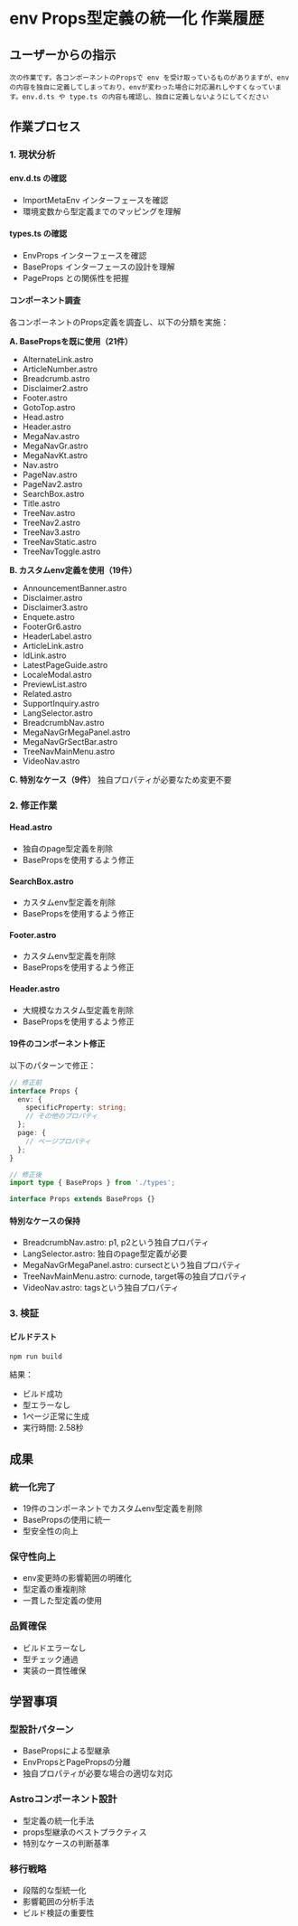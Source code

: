# env Props型定義の統一化 作業履歴

## ユーザーからの指示

```
次の作業です。各コンポーネントのPropsで env を受け取っているものがありますが、envの内容を独自に定義してしまっており、envが変わった場合に対応漏れしやすくなっています。env.d.ts や type.ts の内容も確認し、独自に定義しないようにしてください
```

## 作業プロセス

### 1. 現状分析

#### env.d.ts の確認
- ImportMetaEnv インターフェースを確認
- 環境変数から型定義までのマッピングを理解

#### types.ts の確認
- EnvProps インターフェースを確認
- BaseProps インターフェースの設計を理解
- PageProps との関係性を把握

#### コンポーネント調査
各コンポーネントのProps定義を調査し、以下の分類を実施：

**A. BasePropsを既に使用（21件）**
- AlternateLink.astro
- ArticleNumber.astro
- Breadcrumb.astro
- Disclaimer2.astro
- Footer.astro
- GotoTop.astro
- Head.astro
- Header.astro
- MegaNav.astro
- MegaNavGr.astro
- MegaNavKt.astro
- Nav.astro
- PageNav.astro
- PageNav2.astro
- SearchBox.astro
- Title.astro
- TreeNav.astro
- TreeNav2.astro
- TreeNav3.astro
- TreeNavStatic.astro
- TreeNavToggle.astro

**B. カスタムenv定義を使用（19件）**
- AnnouncementBanner.astro
- Disclaimer.astro
- Disclaimer3.astro
- Enquete.astro
- FooterGr6.astro
- HeaderLabel.astro
- ArticleLink.astro
- IdLink.astro
- LatestPageGuide.astro
- LocaleModal.astro
- PreviewList.astro
- Related.astro
- SupportInquiry.astro
- LangSelector.astro
- BreadcrumbNav.astro
- MegaNavGrMegaPanel.astro
- MegaNavGrSectBar.astro
- TreeNavMainMenu.astro
- VideoNav.astro

**C. 特別なケース（9件）**
独自プロパティが必要なため変更不要

### 2. 修正作業

#### Head.astro
- 独自のpage型定義を削除
- BasePropsを使用するよう修正

#### SearchBox.astro
- カスタムenv型定義を削除
- BasePropsを使用するよう修正

#### Footer.astro
- カスタムenv型定義を削除
- BasePropsを使用するよう修正

#### Header.astro
- 大規模なカスタム型定義を削除
- BasePropsを使用するよう修正

#### 19件のコンポーネント修正
以下のパターンで修正：

```typescript
// 修正前
interface Props {
  env: {
    specificProperty: string;
    // その他のプロパティ
  };
  page: {
    // ページプロパティ
  };
}

// 修正後
import type { BaseProps } from './types';

interface Props extends BaseProps {}
```

#### 特別なケースの保持
- BreadcrumbNav.astro: p1, p2という独自プロパティ
- LangSelector.astro: 独自のpage型定義が必要
- MegaNavGrMegaPanel.astro: cursectという独自プロパティ
- TreeNavMainMenu.astro: curnode, target等の独自プロパティ
- VideoNav.astro: tagsという独自プロパティ

### 3. 検証

#### ビルドテスト
```bash
npm run build
```

結果：
- ビルド成功
- 型エラーなし
- 1ページ正常に生成
- 実行時間: 2.58秒

## 成果

### 統一化完了
- 19件のコンポーネントでカスタムenv型定義を削除
- BasePropsの使用に統一
- 型安全性の向上

### 保守性向上
- env変更時の影響範囲の明確化
- 型定義の重複削除
- 一貫した型定義の使用

### 品質確保
- ビルドエラーなし
- 型チェック通過
- 実装の一貫性確保

## 学習事項

### 型設計パターン
- BasePropsによる型継承
- EnvPropsとPagePropsの分離
- 独自プロパティが必要な場合の適切な対応

### Astroコンポーネント設計
- 型定義の統一化手法
- props型継承のベストプラクティス
- 特別なケースの判断基準

### 移行戦略
- 段階的な型統一化
- 影響範囲の分析手法
- ビルド検証の重要性